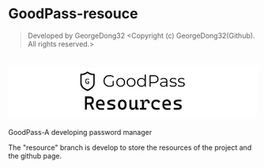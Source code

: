 # GoodPass-resouce 
> Developed by GeorgeDong32 <Copyright (c) GeorgeDong32(Github). All rights reserved.>
<h1 align="center">
  <img src="https://github.com/GeorgeDong32/GoodPass/blob/resource/Title%20Photo/GoodPass_resources.png" alt="GoodPass" width="600">
</h1>

GoodPass-A developing password manager

The "resource" branch is develop to store the resources of the project and the github page.
